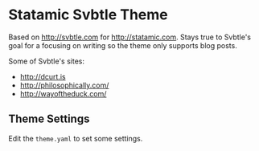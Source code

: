 # Statamic Svbtle Theme

Based on http://svbtle.com for http://statamic.com. Stays true to Svbtle's goal for a focusing on writing so the theme only supports blog posts.

Some of Svbtle's sites:

* http://dcurt.is
* http://philosophically.com/
* http://wayoftheduck.com/

## Theme Settings

Edit the `theme.yaml` to set some settings.